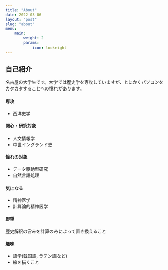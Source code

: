 ```yaml
---
title: "About"
date: 2022-03-06
layout: "post"
slug: "about"
menu:
    main:
        weight: 2
        params: 
            icon: lookright
---
```

## 自己紹介
名古屋の大学生です。大学では歴史学を専攻していますが、とにかくパソコンをカタカタすることへの憧れがあります。

#### 専攻
- 西洋史学

#### 関心・研究対象
- 人文情報学
- 中世イングランド史

#### 憧れの対象
- データ駆動型研究
- 自然言語処理

#### 気になる
- 精神医学
- 計算論的精神医学

#### 野望
歴史解釈の営みを計算のみによって置き換えること

#### 趣味
- 語学(韓国語, ラテン語など)
- 絵を描くこと

